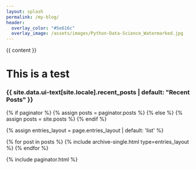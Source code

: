 ```yaml
---
layout: splash
permalink: /my-blog/
header: 
  overlay_color: "#5e616c"
  overlay_image: /assets/images/Python-Data-Science_Watermarked.jpg
---
```


{{ content }}

# This is a test

<h3 class="archive__subtitle">{{ site.data.ui-text[site.locale].recent_posts | default: "Recent Posts" }}</h3>

{% if paginator %}
  {% assign posts = paginator.posts %}
{% else %}
  {% assign posts = site.posts %}
{% endif %}

{% assign entries_layout = page.entries_layout | default: 'list' %}
<div class="entries-{{ entries_layout }}">
  {% for post in posts %}
    {% include archive-single.html type=entries_layout %}
  {% endfor %}
</div>

{% include paginator.html %}
